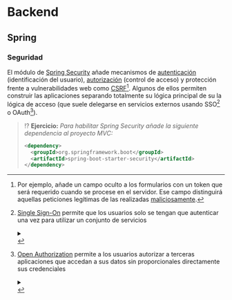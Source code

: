 # Backend

## Spring

### Seguridad

El módulo de [Spring Security](https://docs.spring.io/spring-security/reference/index.html) añade mecanismos de [autenticación](https://docs.spring.io/spring-security/reference/servlet/authentication/index.html) (identificación del usuario), [autorización](https://docs.spring.io/spring-security/reference/servlet/authorization/index.html) (control de acceso) y protección frente a vulnerabilidades web como [CSRF](../../tema5/js/vulnerabilidades-csrf.html)[^1]. Algunos de ellos permiten construir las aplicaciones separando totalmente su lógica principal de su la lógica de acceso (que suele delegarse en servicios externos usando SSO[^2] o OAuth[^3]).

> ⁉️ **Ejercicio:** _Para habilitar Spring Security añade la siguiente dependencia al proyecto MVC:_
> ```xml
> <dependency>
>   <groupId>org.springframework.boot</groupId>
>   <artifactId>spring-boot-starter-security</artifactId>
> </dependency>
> ```

[^1]: Por ejemplo, añade un campo oculto a los formularios con un token que será requerido cuando se procese en el servidor. Ese campo distinguirá aquellas peticiones legítimas de las realizadas [maliciosamente](../../tema5/js/vulnerabilidades-csrf.html#token).

[^2]: [Single Sign-On](https://es.wikipedia.org/wiki/Single_Sign-On) permite que los usuarios solo se tengan que autenticar una vez para utilizar un conjunto de servicios <details><summary><i class="fa fa-picture-o" aria-hidden="true"></i></summary><br><object type="image/svg+xml" data="./files/img/sso.excalidraw.svg" width="100%"></object><br></details>

[^3]: [Open Authorization](https://es.wikipedia.org/wiki/OAuth) permite a los usuarios autorizar a terceras aplicaciones que accedan a sus datos sin proporcionales directamente sus credenciales <details><summary><i class="fa fa-picture-o" aria-hidden="true"></i></summary><br><object type="image/svg+xml" data="./files/img/oauth.excalidraw.svg" width="100%"></object><br></details>